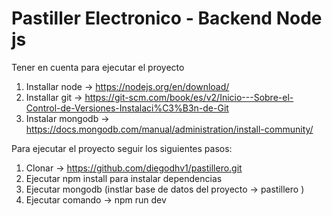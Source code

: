 # Pastiller Electronico - Backend Node js

Tener en cuenta para ejecutar el proyecto

1. Installar node -> https://nodejs.org/en/download/
2. Installar git -> https://git-scm.com/book/es/v2/Inicio---Sobre-el-Control-de-Versiones-Instalaci%C3%B3n-de-Git
3. Instalar mongodb -> https://docs.mongodb.com/manual/administration/install-community/

Para ejecutar el proyecto seguir los siguientes pasos:

1. Clonar -> https://github.com/diegodhv1/pastillero.git
2. Ejecutar npm install para instalar dependencias
3. Ejecutar mongodb (instlar base de datos del proyecto -> pastillero )
4. Ejecutar comando -> npm run dev

